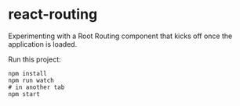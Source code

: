 # react-routing

Experimenting with a Root Routing component that kicks off once the application is loaded.

Run this project:

```
npm install
npm run watch
# in another tab
npm start
```